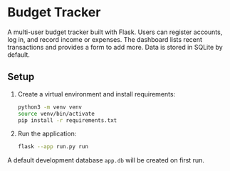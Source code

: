 # Budget Tracker

A multi-user budget tracker built with Flask. Users can register accounts, log in, and record income or expenses. The dashboard lists recent transactions and provides a form to add more. Data is stored in SQLite by default.

## Setup
1. Create a virtual environment and install requirements:
   ```bash
   python3 -m venv venv
   source venv/bin/activate
   pip install -r requirements.txt
   ```

2. Run the application:
   ```bash
   flask --app run.py run
   ```

A default development database `app.db` will be created on first run.
